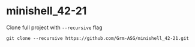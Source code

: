 # minishell_42-21

Clone full project with  `--recursive`  flag

```
git clone --recursive https://github.com/Grm-ASG/minishell_42-21.git
```